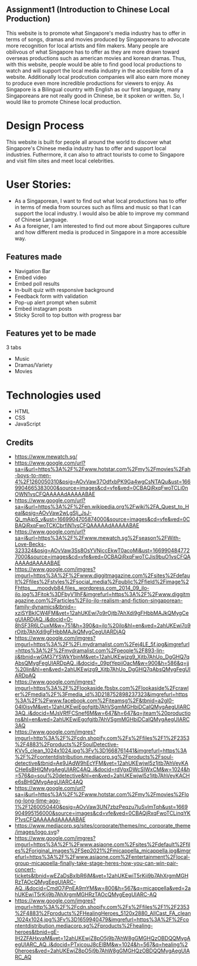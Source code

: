 ## Assignment1 (Introduction to Chinese Local Production)

This website is to promote what Singapore's media industry has to offer in terms of songs, dramas and movies produced by Singaporeans to advocate more recognition for local artists and film makers. Many people are obilivous of what Singapore has to offer as they are more drawn toward overseas productions such as american movies and korean dramas. Thus, with this website, people would be able to find good local productions to watch and will support the local media industry in the accesible form of a website. Additionally local prodcution companies will also earn more money to produce even more incredible productions for viewers to enjoy. As Singapore is a Bilingual country with English as our first language, many Singaporeans are not really good in Chinese, be it spoken or written. So, I would like to promote Chinese local production.

# Design Process

This website is built for people all around the world to discover what Singapore's Chinese media industry has to offer and support local industries. Futhermore, it can also to attract tourists to come to Singapore and visit film sites and meet local celebrities.

# User Stories:

- As a Singaporean, I want to find out what local productions has to offer in terms of media from sources such as films and music so that I can support the local industry. I would also be able to improve my command of Chinese Language.
- As a foreigner, I am interested to find out more about Singapores culture and how different media is produced in Singapore in a more accessible way.

## Features made

- Navigation Bar
- Embed video
- Embed poll results
- In-built quiz with responsive background
- Feedback form with validation
- Pop-up alert prompt when submit
- Embed instagram posts
- Sticky Scroll to top button with progress bar

## Features yet to be made

3 tabs

- Music
- Dramas/Variety
- Movies

# Technologies used

- HTML
- CSS
- JavaScript

## Credits

- https://www.mewatch.sg/
- https://www.google.com/url?sa=i&url=https%3A%2F%2Fwww.hotstar.com%2Fmy%2Fmovies%2Fah-boys-to-men-4%2F1260050310&psig=AOvVaw37OdfxbPK9Ga4wgCsNTAQu&ust=1669904665383000&source=images&cd=vfe&ved=0CBAQjRxqFwoTCLj0nOWN1vsCFQAAAAAdAAAAABAE
- https://www.google.com/url?sa=i&url=https%3A%2F%2Fen.wikipedia.org%2Fwiki%2FA_Quest_to_Heal&psig=AOvVaw2wLgSlj_JsJ-Qi_mAjpS_v&ust=1669904705874000&source=images&cd=vfe&ved=0CBAQjRxqFwoTCKCbrfiN1vsCFQAAAAAdAAAAABAE
- https://www.google.com/url?sa=i&url=https%3A%2F%2Fwww.mewatch.sg%2Fseason%2FWith-Love-Becks-323324&psig=AOvVaw3Ss8OsYVNjccEkwT0acoMi&ust=1669904847727000&source=images&cd=vfe&ved=0CBAQjRxqFwoTCJis9buO1vsCFQAAAAAdAAAAABAE
- https://www.google.com/imgres?imgurl=https%3A%2F%2Fwww.diggitmagazine.com%2Fsites%2Fdefault%2Ffiles%2Fstyles%2Fsocial_media%2Fpublic%2Ffield%2Fimage%2Fhttps___moodyb84.files_.wordpress.com_2014_09_ilo-ilo.jpg%3Fitok%3DFbyV1lhF&imgrefurl=https%3A%2F%2Fwww.diggitmagazine.com%2Farticles%2Filo-ilo-realism-and-fiction-singaporean-family-dynamics&tbnid=-xziSYBkICW4FM&vet=12ahUKEwi7o9rOjtb7AhXdi9gFHbbMAJkQMygCegUIARDjAQ..i&docid=O-8hSF3R6LCuxM&w=751&h=390&q=ilo%20ilo&hl=en&ved=2ahUKEwi7o9rOjtb7AhXdi9gFHbbMAJkQMygCegUIARDjAQ
- https://www.google.com/imgres?imgurl=https%3A%2F%2Fi.mydramalist.com%2Fej4LE_5f.jpg&imgrefurl=https%3A%2F%2Fmydramalist.com%2Fpeople%2F893-lin-jj&tbnid=wGM37YSWkYbjnM&vet=12ahUKEwjzg9_Xjtb7AhUo_DgGHQ7qAbsQMygFegUIARDpAQ..i&docid=_09ptYepiiOacM&w=900&h=586&q=jj%20lin&hl=en&ved=2ahUKEwjzg9_Xjtb7AhUo_DgGHQ7qAbsQMygFegUIARDpAQ
- https://www.google.com/imgres?imgurl=https%3A%2F%2Flookaside.fbsbx.com%2Flookaside%2Fcrawler%2Fmedia%2F%3Fmedia_id%3D218752898237323&imgrefurl=https%3A%2F%2Fwww.facebook.com%2Fjteamsg%2F&tbnid=a2gI0-04I0isyM&vet=12ahUKEwiEgofgjtb7AhVSgmMGHbiDCaIQMygAegUIARC3AQ..i&docid=MJsVRfFCSnef6M&w=647&h=647&q=jteam%20productions&hl=en&ved=2ahUKEwiEgofgjtb7AhVSgmMGHbiDCaIQMygAegUIARC3AQ
- https://www.google.com/imgres?imgurl=http%3A%2F%2Fcdn.shopify.com%2Fs%2Ffiles%2F1%2F2353%2F4883%2Fproducts%2FSoulDetective-KVv5_clean_1024x1024.jpg%3Fv%3D1668761441&imgrefurl=https%3A%2F%2Fcontentdistribution.mediacorp.sg%2Fproducts%2Fsoul-detective&tbnid=Ae9JAdW9hEcYFM&vet=12ahUKEwjwl5z1jtb7AhVeyKACHe6sBHIQMygAegUIARC4AQ..i&docid=rdVgxDWcSIWxCM&w=1024&h=576&q=soul%20detective&hl=en&ved=2ahUKEwjwl5z1jtb7AhVeyKACHe6sBHIQMygAegUIARC4AQ
- https://www.google.com/url?sa=i&url=https%3A%2F%2Fwww.hotstar.com%2Fmy%2Fmovies%2Flong-long-time-ago-1%2F1260050440&psig=AOvVaw3UN7zbzPeqzu7luSvlmTqh&ust=1669904995156000&source=images&cd=vfe&ved=0CBAQjRxqFwoTCLinqYKP1vsCFQAAAAAdAAAAABAE
- https://www.mediacorp.sg/sites/corporate/themes/mc_corporate_theme/images/logo.svg?
- https://www.google.com/imgres?imgurl=https%3A%2F%2Fwww.asiaone.com%2Fsites%2Fdefault%2Ffiles%2Foriginal_images%2FSep2021%2Fmicappella_micappella.jpg&imgrefurl=https%3A%2F%2Fwww.asiaone.com%2Fentertainment%2Flocal-group-micappella-finally-take-stage-heres-how-you-can-win-pair-concert-tickets&tbnid=wEZaDsBxIbR6jM&vet=12ahUKEwiT5rKij9b7AhXrgmMGHRzTAOcQMygEegUIARC-AQ..i&docid=CmdO7jPnEA9mYM&w=800&h=567&q=micappella&ved=2ahUKEwiT5rKij9b7AhXrgmMGHRzTAOcQMygEegUIARC-AQ
- https://www.google.com/imgres?imgurl=http%3A%2F%2Fcdn.shopify.com%2Fs%2Ffiles%2F1%2F2353%2F4883%2Fproducts%2FHealingHeroes_5120x2880_AllCast_FA_clean_1024x1024.jpg%3Fv%3D1659940479&imgrefurl=https%3A%2F%2Fcontentdistribution.mediacorp.sg%2Fproducts%2Fhealing-heroes&tbnid=gE-IH2ZFAHxvaM&vet=12ahUKEwjZ8pO5j9b7AhW8gGMGHQzOBDQQMygAegUIARC_AQ..i&docid=PTxjcouJ8cElBM&w=1024&h=567&q=healing%20heroes&ved=2ahUKEwjZ8pO5j9b7AhW8gGMGHQzOBDQQMygAegUIARC_AQ
